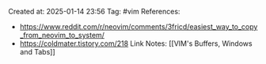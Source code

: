 Created at:  2025-01-14 23:56
Tag: #vim 
References:
- https://www.reddit.com/r/neovim/comments/3fricd/easiest_way_to_copy_from_neovim_to_system/
- https://coldmater.tistory.com/218
Link Notes: [[VIM's Buffers, Windows and Tabs]]
